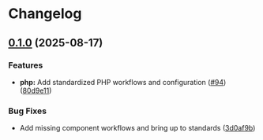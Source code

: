 # Changelog

## [0.1.0](https://github.com/sassy-bulldog/.github/compare/php@v0.0.1...php@v0.1.0) (2025-08-17)

### Features

* **php:** Add standardized PHP workflows and configuration ([#94](https://github.com/sassy-bulldog/.github/issues/94)) ([80d9e11](https://github.com/sassy-bulldog/.github/commit/80d9e114e5d95fbc2913914cc8f0b2237e8a4e5e))

### Bug Fixes

* Add missing component workflows and bring up to standards ([3d0af9b](https://github.com/sassy-bulldog/.github/commit/3d0af9b65d0f1cf2c1c8f046ca09315eba88f71d))
